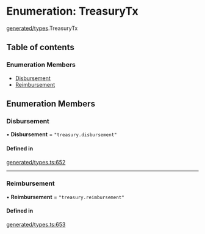 # Enumeration: TreasuryTx

[generated/types](../wiki/generated.types).TreasuryTx

## Table of contents

### Enumeration Members

- [Disbursement](../wiki/generated.types.TreasuryTx#disbursement)
- [Reimbursement](../wiki/generated.types.TreasuryTx#reimbursement)

## Enumeration Members

### Disbursement

• **Disbursement** = ``"treasury.disbursement"``

#### Defined in

[generated/types.ts:652](https://github.com/PolymeshAssociation/polymesh-sdk/blob/339b7503/src/generated/types.ts#L652)

___

### Reimbursement

• **Reimbursement** = ``"treasury.reimbursement"``

#### Defined in

[generated/types.ts:653](https://github.com/PolymeshAssociation/polymesh-sdk/blob/339b7503/src/generated/types.ts#L653)

